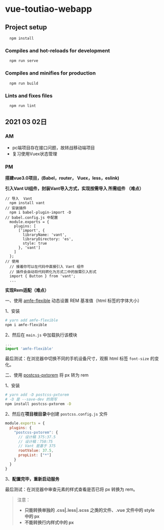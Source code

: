 # vue-toutiao-webapp

## Project setup
```
  npm install
```

### Compiles and hot-reloads for development
```
  npm run serve
```

### Compiles and minifies for production
```
  npm run build
```

### Lints and fixes files
```
  npm run lint
```

## 2021 03 02日

### AM

* pc端项目存在接口问题，故转战移动端项目
* 复习使用Vuex状态管理

### PM

**搭建vue3.0项目，(Babel，router， Vuex，less，eslink)**

**引入Vant UI组件，封装Vant导入方式，实现按需导入 所需组件 （难点）**

``` JS
// 导入  Vant
  npm install vant
// 安装插件
  npm i babel-plugin-import -D
// babel.config.js 中配置
  module.exports = {
    plugins: [
      ['import', {
        libraryName: 'vant',
        libraryDirectory: 'es',
        style: true
      }, 'vant']
    ]
  };
// 使用
  // 接着你可以在代码中直接引入 Vant 组件
  // 插件会自动将代码转化为方式二中的按需引入形式
  import { Button } from 'vant';
  ...
```

**实现Rem适配（难点）**

一、使用 [amfe-flexible](https://github.com/amfe/lib-flexible) 动态设置 REM 基准值（html 标签的字体大小）

1、安装

```sh
# yarn add amfe-flexible
npm i amfe-flexible
```

2、然后在 `main.js` 中加载执行该模块

```js
...
import 'amfe-flexible'
```
最后测试：在浏览器中切换不同的手机设备尺寸，观察 html 标签 `font-size` 的变化。

二、使用 [postcss-pxtorem](https://github.com/cuth/postcss-pxtorem) 将 px 转为 rem

1、安装

```sh
# yarn add -D postcss-pxtorem
# -D 是 --save-dev 的简写
npm install postcss-pxtorem -D
```

2、然后在**项目根目录**中创建 `postcss.config.js` 文件

```js
module.exports = {
  plugins: {
    "postcss-pxtorem": {
      // 设计稿 375:37.5
      // 设计稿：750:75
      // Vant 是基于 375
      rootValue: 37.5,
      propList: ["*"]
    }
  }
}
```
3、**配置完毕，重新启动服务**

最后测试：在浏览器中审查元素的样式查看是否已将 px 转换为 rem。

> 注意：
> - **只能转换单独的 .css|.less|.scss 之类的文件、.vue 文件中的 style 中的 px**
> - **不能转换行内样式中的 px**

